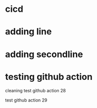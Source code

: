 # cicd
# adding line
# adding secondline
# testing github action

cleaning
test github action 28

test github action 29
